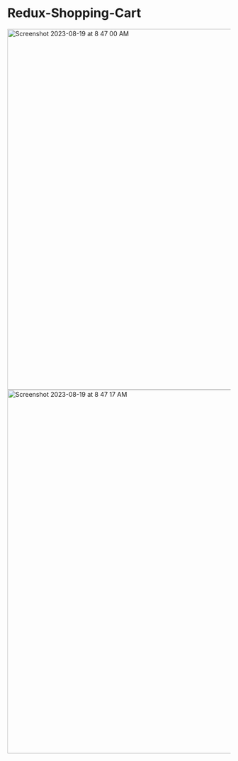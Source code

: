 # Redux-Shopping-Cart
<img width="813" alt="Screenshot 2023-08-19 at 8 47 00 AM" src="https://github.com/CypherAk007/Redux-Shopping-Cart/assets/71595919/90ce815c-e670-4dd5-9e9a-270202fce796">
<img width="820" alt="Screenshot 2023-08-19 at 8 47 17 AM" src="https://github.com/CypherAk007/Redux-Shopping-Cart/assets/71595919/88f8a3ac-a89b-4d12-8834-6477cf396f6d">
